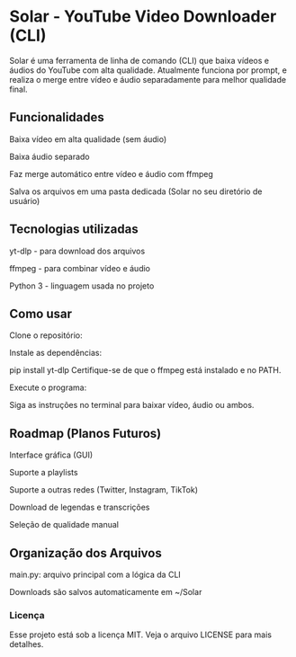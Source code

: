 # Solar - YouTube Video Downloader (CLI)

Solar é uma ferramenta de linha de comando (CLI) que baixa vídeos e áudios do YouTube com alta qualidade.
Atualmente funciona por prompt, e realiza o merge entre vídeo e áudio separadamente para melhor qualidade final.

## Funcionalidades

Baixa vídeo em alta qualidade (sem áudio)

Baixa áudio separado

Faz merge automático entre vídeo e áudio com ffmpeg

Salva os arquivos em uma pasta dedicada (Solar no seu diretório de usuário)

## Tecnologias utilizadas

yt-dlp - para download dos arquivos

ffmpeg - para combinar vídeo e áudio

Python 3 - linguagem usada no projeto

## Como usar

Clone o repositório:

Instale as dependências:

pip install yt-dlp
Certifique-se de que o ffmpeg está instalado e no PATH.

Execute o programa:

Siga as instruções no terminal para baixar vídeo, áudio ou ambos.

## Roadmap (Planos Futuros)

 Interface gráfica (GUI)

 Suporte a playlists

 Suporte a outras redes (Twitter, Instagram, TikTok)

 Download de legendas e transcrições

 Seleção de qualidade manual

## Organização dos Arquivos

main.py: arquivo principal com a lógica da CLI

Downloads são salvos automaticamente em ~/Solar

### Licença

Esse projeto está sob a licença MIT. Veja o arquivo LICENSE para mais detalhes.
